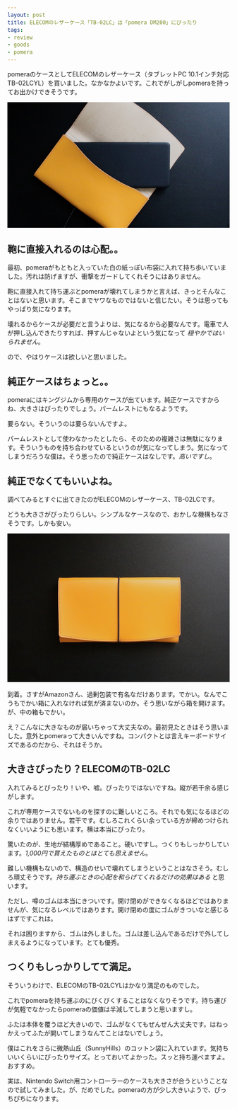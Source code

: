 ```yaml
---
layout: post
title: ELECOMのレザーケース「TB-02LC」は「pomera DM200」にぴったり
tags: 
- review
- goods
- pomera
---
```


pomeraのケースとしてELECOMのレザーケース（タブレットPC 10.1インチ対応 TB-02LCYL）を買いました。なかなかよいです。これでがしがしpomeraを持ってお出かけできそうです。

![pomera](../images/posts/2018-04-24/leather-case-and-pomera.jpg)

鞄に直接入れるのは心配。。
----

最初、pomeraがもともと入っていた白の紙っぽい布袋に入れて持ち歩いていました。汚れは防げますが、衝撃をガードしてくれそうにはありません。

鞄に直接入れて持ち運ぶとpomeraが壊れてしまうかと言えば、きっとそんなことはないと思います。そこまでヤワなものではないと信じたい。そうは思ってもやっぱり気になります。

壊れるからケースが必要だと言うよりは、気になるから必要なんです。電車で人が押し込んできたりすれば、押すんじゃないよという気になって *穏やかではいられません*。

ので、やはりケースは欲しいと思いました。

純正ケースはちょっと。。
----

pomeraにはキングジムから専用のケースが出ています。純正ケースですからね、大きさはぴったりでしょう。パームレストにもなるようです。

要らない。そういうのは要らないんですよ。

パームレストとして使わなかったとしたら、そのための複雑さは無駄になります。そういうものを持ち合わせているというのが気になってしまう。気になってしまうだろうな僕は。そう思ったので純正ケースはなしです。*高いですし*。

純正でなくてもいいよね。
----

調べてみるとすぐに出てきたのがELECOMのレザーケース、TB-02LCです。

どうも大きさがぴったりらしい。シンプルなケースなので、おかしな機構もなさそうです。しかも安い。

![pomera](../images/posts/2018-04-24/leather-case.jpg)

到着。さすがAmazonさん、過剰包装で有名なだけあります。でかい。なんでこうもでかい箱に入れなければ気が済まないのか。そう思いながら箱を開けます。が、中の箱もでかい。

え？こんなに大きなものが届いちゃって大丈夫なの。最初見たときはそう思いました。意外とpomeraって大きいんですね。コンパクトとは言えキーボードサイズであるのだから、それはそうか。

大きさぴったり？ELECOMのTB-02LC
----

入れてみるとぴったり！いや、嘘。ぴったりではないですね。縦が若干余る感じがします。

これが専用ケースでないものを探すのに難しいところ。それでも気になるほどの余りではありません。若干です。むしろこれくらい余っている方が締めつけられなくいいようにも思います。横は本当にぴったり。

驚いたのが、生地が結構厚めであること。硬いですし。つくりもしっかりしています。*1,000円で買えたものとはとても思えません*。

難しい機構もないので、構造のせいで壊れてしまうということはなさそう。むしろ頑丈そうです。*持ち運ぶときの心配を和らげてくれるだけの効果はある* と思います。

ただし、噂のゴムは本当にきついです。開け閉めができなくなるほどではありませんが、気になるレベルではあります。開け閉めの度にゴムがきついなと感じるはずですこれは。

それは困りますから、ゴムは外しました。ゴムは差し込んであるだけで外してしまえるようになっています。とても優秀。

つくりもしっかりしてて満足。
----

そういうわけで、ELECOMのTB-02LCYLはかなり満足のものでした。

これでpomeraを持ち運ぶのにびくびくすることはなくなりそうです。持ち運びが気軽でなかったらpomeraの価値は半減してしまうと思いますし。

ふたは本体を覆うほど大きいので、ゴムがなくてもぜんぜん大丈夫です。はねっかえってふたが開いてしまうなんてことはないでしょう。

僕はこれをさらに微熱山丘（SunnyHills）のコットン袋に入れています。気持ちいいくらいにぴったりサイズ。とっておいてよかった。スッと持ち運べますよ。おすすめ。

実は、Nintendo Switch用コントローラーのケースも大きさが合うということなので試してみました。が、だめでした。pomeraの方が少し大きいようで、ぴっちぴちになります。